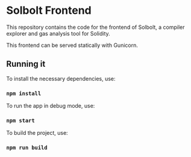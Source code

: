 # Solbolt Frontend

This repository contains the code for the frontend of Solbolt, a compiler explorer and 
gas analysis tool for Solidity.

This frontend can be served statically with Gunicorn.

## Running it

To install the necessary dependencies, use:

### `npm install`

To run the app in debug mode, use:

### `npm start`

To build the project, use:

### `npm run build`
